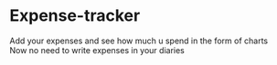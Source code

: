 # Expense-tracker
Add your expenses and see how much u spend in the form of charts <br>Now no need to write expenses in your diaries
